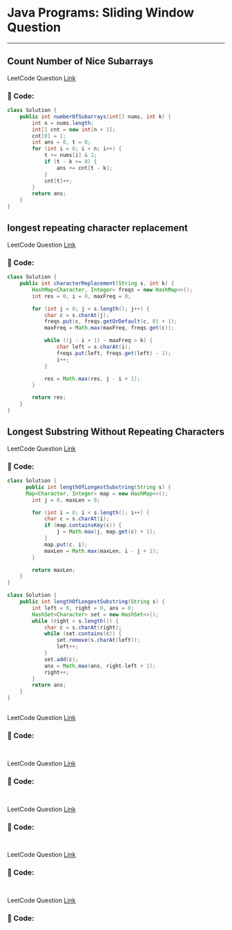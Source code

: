 # Java Programs: Sliding Window Question

---

## Count Number of Nice Subarrays

LeetCode Question [Link](https://leetcode.com/problems/count-number-of-nice-subarrays/description/)

### 📄 Code:

```java
class Solution {
    public int numberOfSubarrays(int[] nums, int k) {
        int n = nums.length;
        int[] cnt = new int[n + 1];
        cnt[0] = 1;
        int ans = 0, t = 0;
        for (int i = 0; i < n; i++) {
            t += nums[i] & 1;
            if (t - k >= 0) {
                ans += cnt[t - k];
            }
            cnt[t]++;
        }
        return ans;
    }
}
```

## longest repeating character replacement

LeetCode Question [Link](https://leetcode.com/problems/longest-repeating-character-replacement/)

### 📄 Code:

```java
class Solution {
    public int characterReplacement(String s, int k) {
        HashMap<Character, Integer> freqs = new HashMap<>();
        int res = 0, i = 0, maxFreq = 0;

        for (int j = 0; j < s.length(); j++) {
            char c = s.charAt(j);
            freqs.put(c, freqs.getOrDefault(c, 0) + 1);
            maxFreq = Math.max(maxFreq, freqs.get(c));

            while ((j - i + 1) - maxFreq > k) {
                char left = s.charAt(i);
                freqs.put(left, freqs.get(left) - 1);
                i++;
            }

            res = Math.max(res, j - i + 1);
        }

        return res;
    }
}
```

## Longest Substring Without Repeating Characters

LeetCode Question [Link](https://leetcode.com/problems/longest-substring-without-repeating-characters/)

### 📄 Code:

```java
class Solution {
      public int lengthOfLongestSubstring(String s) {
      Map<Character, Integer> map = new HashMap<>();
        int j = 0, maxLen = 0;

        for (int i = 0; i < s.length(); i++) {
            char c = s.charAt(i);
            if (map.containsKey(c)) {
                j = Math.max(j, map.get(c) + 1);
            }
            map.put(c, i);
            maxLen = Math.max(maxLen, i - j + 1);
        }

        return maxLen;
    }
}
```

```java
class Solution {
    public int lengthOfLongestSubstring(String s) {
        int left = 0, right = 0, ans = 0;
        HashSet<Character> set = new HashSet<>();
        while (right < s.length()) {
            char c = s.charAt(right);
            while (set.contains(c)) {
                set.remove(s.charAt(left));
                left++;
            }
            set.add(c);
            ans = Math.max(ans, right-left + 1);
            right++;
        }
        return ans;
    }
}
```

##

LeetCode Question [Link]()

### 📄 Code:

```java

```

##

LeetCode Question [Link]()

### 📄 Code:

```java

```

##

LeetCode Question [Link]()

### 📄 Code:

```java

```

##

LeetCode Question [Link]()

### 📄 Code:

```java

```

##

LeetCode Question [Link]()

### 📄 Code:

```java

```
